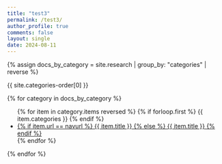 ```yaml
---
title: "test3"
permalink: /test3/
author_profile: true
comments: false
layout: single
date: 2024-08-11
---
```


{% assign docs_by_category = site.research | group_by: "categories" | reverse %}

{{ site.categories-order[0] }}

{% for category in docs_by_category %}
  <div class="category_wrapper">
    <ul>
    {% for item in category.items reversed %}
	{% if forloop.first %}
	{{ item.categories }}
{% endif %}
      <li class="collapsed">
          <a href="{{ site.baseurl }}{{ item.url }}">
          {% if item.url == navurl %}
            <u>{{ item.title }}</u>
          {% else %}
            {{ item.title }}
          {% endif %}
          </a>
      </li>
    {% endfor %}
    </ul>
  </div>
{% endfor %}